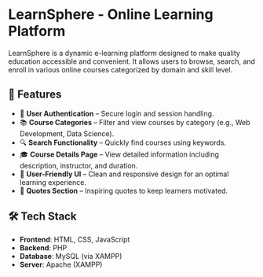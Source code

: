 # LearnSphere - Online Learning Platform

LearnSphere is a dynamic e-learning platform designed to make quality education accessible and convenient. It allows users to browse, search, and enroll in various online courses categorized by domain and skill level.

## 🚀 Features

- 🔐 **User Authentication** – Secure login and session handling.
- 📚 **Course Categories** – Filter and view courses by category (e.g., Web Development, Data Science).
- 🔍 **Search Functionality** – Quickly find courses using keywords.
- 🎓 **Course Details Page** – View detailed information including description, instructor, and duration.
- 🧠 **User-Friendly UI** – Clean and responsive design for an optimal learning experience.
- 💬 **Quotes Section** – Inspiring quotes to keep learners motivated.

## 🛠️ Tech Stack

- **Frontend**: HTML, CSS, JavaScript
- **Backend**: PHP
- **Database**: MySQL (via XAMPP)
- **Server**: Apache (XAMPP)



